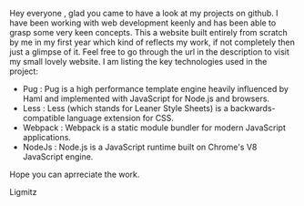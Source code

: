 Hey everyone , glad you came to have a look at my projects on github. I have been working with web development keenly and has been able to grasp some very keen concepts. This a website built entirely from scratch by me in my first year which kind of reflects my work, if not completely then just a glimpse of it. Feel free to go through the url in the description to visit my small lovely website. I am listing the key technologies used in the project:

 - Pug : Pug is a high performance template engine heavily influenced by Haml and implemented with JavaScript for Node.js and browsers.
 - Less : Less (which stands for Leaner Style Sheets) is a backwards-compatible language extension for CSS.
 - Webpack : Webpack is a static module bundler for modern JavaScript applications.
 - NodeJs : Node.js is a JavaScript runtime built on Chrome's V8 JavaScript engine.
 
Hope you can aprreciate the work.

Ligmitz
